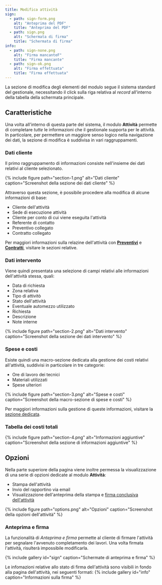 ```yaml
---
title: Modifica attività
sign:
  - path: sign-form.png
    alt: "Anteprima del PDF"
    title: "Anteprima del PDF"
  - path: sign.png
    alt: "Schermata di firma"
    title: "Schermata di firma"
info:
  - path: sign-none.png
    alt: "Firma mancanteF"
    title: "Firma mancante"
  - path: sign-ok.png
    alt: "Firma effettuata"
    title: "Firma effettuata"
---
```


La sezione di modifica degli elementi del modulo segue il sistema standard del gestionale, necessitando il click sulla riga relativa al *record* all'interno della tabella della schermata principale.

## Caratteristiche

Una volta all'interno di questa parte del sistema, il modulo **Attività** permette di completare *tutte* le informazioni che il gestionale supporta per le attività.
In particolare, per permettere un maggiore senso logico nella navigazione dei dati, la sezione di modifica è suddivisa in vari raggruppamenti.

### Dati cliente

Il primo raggruppamento di informazioni consiste nell'insieme dei dati relativi al cliente selezionato.

{% include figure path="section-1.png" alt="Dati cliente" caption="Screenshot della sezione dei dati cliente" %}

Attraverso questa sezione, è possibile procedere alla modifica di alcune informazioni di base:
 - Cliente dell'attività
 - Sede di esecuzione attività
 - Cliente per conto di cui viene eseguita l'attività
 - Referente di contatto
 - Preventivo collegato
 - Contratto collegato

Per maggiori informazioni sulla relazine dell'attività con [**Preventivi**](../../preventivi.md) e [**Contratti**](../../contratti.md), visitare le sezioni relative.

### Dati intervento

Viene quindi presentata una selezione di campi relativi alle informazioni dell'attività stessa, quali:
 - Data di richiesta
 - Zona relativa
 - Tipo di attivitò
 - Stato dell'attività
 - Eventuale automezzo utilizzato
 - Richiesta
 - Descrizione
 - Note interne

{% include figure path="section-2.png" alt="Dati intervento" caption="Screenshot della sezione dei dati intervento" %}

### Spese e costi

Esiste quindi una macro-sezione dedicata alla gestione dei costi relativi all'attività, suddivisi in particolare in tre categorie:
 - Ore di lavoro dei tecnici
 - Materiali utilizzati
 - Spese ulteriori

{% include figure path="section-3.png" alt="Spese e costi" caption="Screenshot della macro-sezione di spese e costi" %}

Per maggiori informazioni sulla gestione di queste informazioni, visitare la [sezione dedicata](costi.md).

### Tabella dei costi totali


{% include figure path="section-4.png" alt="Informazioni aggiuntive" caption="Screenshot della sezione di informazioni aggiuntive" %}

## Opzioni

Nella parte superiore della pagina viene inoltre permessa la visualizzazione di una serie di opzioni dedicate al modulo **Attività**:
 - Stampa dell'attività
 - Invio del rapportino via email
 - Visualizzazione dell'anteprima della stampa e [firma conclusiva dell'attività](#anteprima-e-firma)

{% include figure path="options.png" alt="Opzioni" caption="Screenshot della opzioni dell'attività" %}

### Anteprima e firma

La funzionalità di *Anteprima e firma* permette al cliente di firmare l'attività per segnalare l'avvenuto completamento dei lavori.
Una volta firmata l'attività, risulterà impossibile modificarla.

{% include gallery id="sign" caption="Schermate di anteprima e firma" %}

Le infomazioni relative allo stato di firma dell'attività sono visibili in fondo alla pagina dell'attività, nei seguenti formati:
{% include gallery id="info" caption="Informazioni sulla firma" %}
